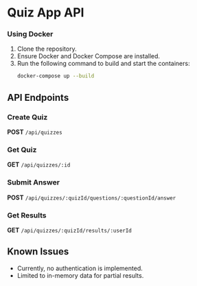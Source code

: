 # Quiz App API

### Using Docker

1. Clone the repository.
2. Ensure Docker and Docker Compose are installed.
3. Run the following command to build and start the containers:
   ```bash
   docker-compose up --build

## API Endpoints

### Create Quiz
**POST** `/api/quizzes`

### Get Quiz
**GET** `/api/quizzes/:id`

### Submit Answer
**POST** `/api/quizzes/:quizId/questions/:questionId/answer`

### Get Results
**GET** `/api/quizzes/:quizId/results/:userId`

## Known Issues
- Currently, no authentication is implemented.
- Limited to in-memory data for partial results.


